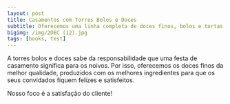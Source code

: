 ```yaml
---
layout: post
title: Casamentos com Torres Bolos e Doces
subtitle: Oferecemos uma linha completa de doces finos, bolos e tortas para a sua festa de casamento.
bigimg: /img/2DEC (12).jpg
tags: [books, test]
---
```


A torres bolos e doces sabe da responsabilidade que uma festa de casamento significa para os noivos. Por isso, oferecemos os doces finos da melhor qualidade, produzidos com os melhores ingredientes para que os seus convidados fiquem felizes e satisfeitos.

Nosso foco é a satisfação do cliente!
